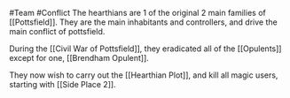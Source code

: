 #Team #Conflict 
The hearthians are 1 of the original 2 main families of [[Pottsfield]].
They are the main inhabitants and controllers, and drive the main conflict of pottsfield.

During the [[Civil War of Pottsfield]], they eradicated all of the [[Opulents]] except for one, [[Brendham Opulent]].

They now wish to carry out the [[Hearthian Plot]], and kill all magic users, starting with [[Side Place 2]].